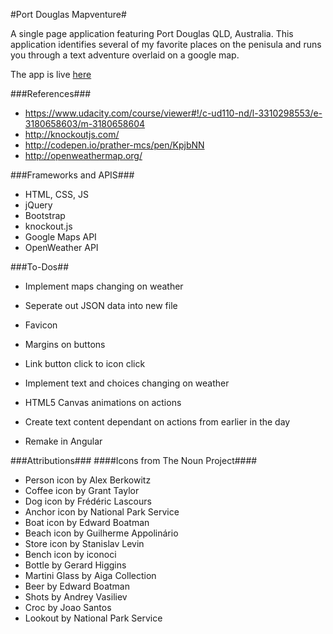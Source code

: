 #Port Douglas Mapventure#

A single page application featuring Port Douglas QLD, Australia. This application identifies several of my favorite places on the penisula and runs you through a text adventure overlaid on a google map.

The app is live <a href="http://taylornodell.com/mapventure/index.html">here</a>

###References###

* https://www.udacity.com/course/viewer#!/c-ud110-nd/l-3310298553/e-3180658603/m-3180658604
* http://knockoutjs.com/
* http://codepen.io/prather-mcs/pen/KpjbNN
* http://openweathermap.org/

###Frameworks and APIS###
* HTML, CSS, JS
* jQuery
* Bootstrap
* knockout.js
* Google Maps API
* OpenWeather API

###To-Dos##
* Implement maps changing on weather
* Seperate out JSON data into new file
* Favicon
* Margins on buttons
* Link button click to icon click

* Implement text and choices changing on weather
* HTML5 Canvas animations on actions
* Create text content dependant on actions from earlier in the day
* Remake in Angular

###Attributions###
####Icons from The Noun Project####
* Person icon by Alex Berkowitz
* Coffee icon by Grant Taylor
* Dog icon by Frédéric Lascours
* Anchor icon by National Park Service
* Boat icon by Edward Boatman
* Beach icon by Guilherme Appolinário
* Store icon by Stanislav Levin
* Bench icon by iconoci
* Bottle by Gerard Higgins
* Martini Glass by Aiga Collection
* Beer by Edward Boatman
* Shots by Andrey Vasiliev
* Croc by Joao Santos
* Lookout by National Park Service



